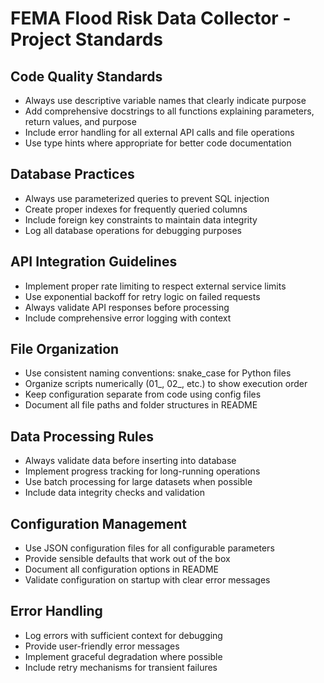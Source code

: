# FEMA Flood Risk Data Collector - Project Standards

## Code Quality Standards
- Always use descriptive variable names that clearly indicate purpose
- Add comprehensive docstrings to all functions explaining parameters, return values, and purpose
- Include error handling for all external API calls and file operations
- Use type hints where appropriate for better code documentation

## Database Practices
- Always use parameterized queries to prevent SQL injection
- Create proper indexes for frequently queried columns
- Include foreign key constraints to maintain data integrity
- Log all database operations for debugging purposes

## API Integration Guidelines
- Implement proper rate limiting to respect external service limits
- Use exponential backoff for retry logic on failed requests
- Always validate API responses before processing
- Include comprehensive error logging with context

## File Organization
- Use consistent naming conventions: snake_case for Python files
- Organize scripts numerically (01_, 02_, etc.) to show execution order
- Keep configuration separate from code using config files
- Document all file paths and folder structures in README

## Data Processing Rules
- Always validate data before inserting into database
- Implement progress tracking for long-running operations
- Use batch processing for large datasets when possible
- Include data integrity checks and validation

## Configuration Management
- Use JSON configuration files for all configurable parameters
- Provide sensible defaults that work out of the box
- Document all configuration options in README
- Validate configuration on startup with clear error messages

## Error Handling
- Log errors with sufficient context for debugging
- Provide user-friendly error messages
- Implement graceful degradation where possible
- Include retry mechanisms for transient failures